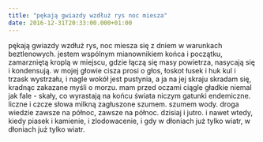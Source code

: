 ```yaml
---
title: "pękają gwiazdy wzdłuż rys noc miesza"
date: 2016-12-31T20:33:00.000+01:00
---
```

pękają gwiazdy wzdłuż rys, noc miesza się z dniem w warunkach beztlenowych. jestem wspólnym mianownikiem końca i początku, zamarzniętą kroplą w miejscu, gdzie łączą się masy powietrza, nasycają się i kondensują. w mojej głowie cisza prosi o głos, łoskot łusek i huk kul i trzask wystrzału, i nagle wokół jest pustynia, a ja na jej skraju skradam się, kradnąc zakazane myśli o morzu. mam przed oczami ciągle gładkie niemal jak fale - skały, co wyrastają na końcu świata niczym gatunki endemiczne. liczne i czcze słowa milkną zagłuszone szumem. szumem wody. droga wiedzie zawsze na północ, zawsze na północ. dzisiaj i jutro. i nawet wtedy, kiedy piasek i kamienie, i zlodowacenie, i gdy w dłoniach już tylko wiatr, w dłoniach już tylko wiatr.&nbsp;&nbsp;
